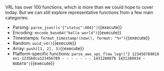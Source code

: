 VRL has over 100 functions, which is more than we could hope to cover today. But we can still
explore representative functions from a few main categories:

* Parsing: `parse_json!(s'{"status":404}')`{{execute}}
* Encoding: `encode_base64("hello world")`{{execute}}
* Timestamps: `format_timestamp!(now(), format: "%+")`{{execute}}
* Random: `uuid_v4()`{{execute}}
* Array: `push([1, 2], 3)`{{execute}}
* Platform-specific functions: `parse_aws_vpc_flow_log!("2 123456789010 eni-1235b8ca123456789 - - - - - - - 1431280876 1431280934 - NODATA")`{{execute}}